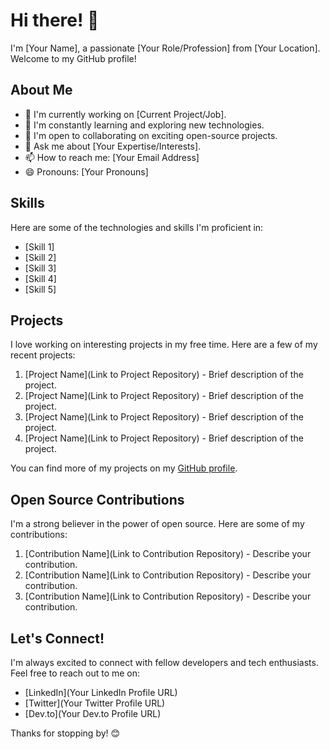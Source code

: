 # Hi there! 👋

I'm [Your Name], a passionate [Your Role/Profession] from [Your Location]. Welcome to my GitHub profile!

## About Me

- 🔭 I'm currently working on [Current Project/Job].
- 🌱 I'm constantly learning and exploring new technologies.
- 👯 I'm open to collaborating on exciting open-source projects.
- 💬 Ask me about [Your Expertise/Interests].
- 📫 How to reach me: [Your Email Address]
- 😄 Pronouns: [Your Pronouns]

## Skills

Here are some of the technologies and skills I'm proficient in:

- [Skill 1]
- [Skill 2]
- [Skill 3]
- [Skill 4]
- [Skill 5]

## Projects

I love working on interesting projects in my free time. Here are a few of my recent projects:

1. [Project Name](Link to Project Repository) - Brief description of the project.
2. [Project Name](Link to Project Repository) - Brief description of the project.
3. [Project Name](Link to Project Repository) - Brief description of the project.
4. [Project Name](Link to Project Repository) - Brief description of the project.

You can find more of my projects on my [GitHub profile](https://github.com/YourGitHubUsername).

## Open Source Contributions

I'm a strong believer in the power of open source. Here are some of my contributions:

1. [Contribution Name](Link to Contribution Repository) - Describe your contribution.
2. [Contribution Name](Link to Contribution Repository) - Describe your contribution.
3. [Contribution Name](Link to Contribution Repository) - Describe your contribution.

## Let's Connect!

I'm always excited to connect with fellow developers and tech enthusiasts. Feel free to reach out to me on:

- [LinkedIn](Your LinkedIn Profile URL)
- [Twitter](Your Twitter Profile URL)
- [Dev.to](Your Dev.to Profile URL)

Thanks for stopping by! 😊
